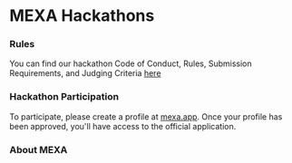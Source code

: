 # MEXA Hackathons 


### Rules 
You can find our hackathon Code of Conduct, Rules, Submission Requirements, and Judging Criteria [here](https://github.com/neuromatch/mexa-hack/rules.md)


### Hackathon Participation 
To participate, please create a profile at [mexa.app](mexa.app). Once your profile has been approved, you'll have access to the official application. 


### About MEXA 
